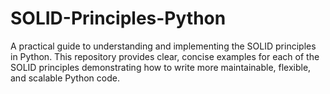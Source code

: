 # SOLID-Principles-Python
A practical guide to understanding and implementing the SOLID principles in Python. This repository provides clear, concise examples for each of the SOLID principles demonstrating how to write more maintainable, flexible, and scalable Python code. 
